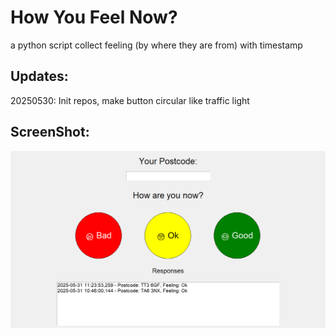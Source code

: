 # How You Feel Now?

a python script collect feeling (by where they are from) with timestamp

## Updates:

20250530: Init repos, make button circular like traffic light

## ScreenShot:

![1748687625981](image/README/1748687625981.png)
